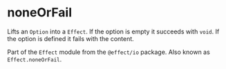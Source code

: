 # noneOrFail

Lifts an `Option` into a `Effect`. If the option is empty it succeeds with
`void`. If the option is defined it fails with the content.

Part of the `Effect` module from the `@effect/io` package. Also known as `Effect.noneOrFail`.
